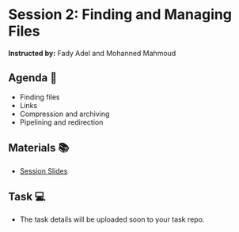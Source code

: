 # Session 2: Finding and Managing Files

**Instructed by:** Fady Adel and Mohanned Mahmoud

## Agenda 🚀

- Finding files
- Links
- Compression and archiving
- Pipelining and redirection

## Materials 📚

- [Session Slides](Session-2.pdf)

## Task 💻

- The task details will be uploaded soon to your task repo.
